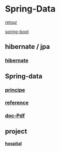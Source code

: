 # Spring-Data

[retour](../index-spring.md)

[spring-boot](../spring-boot/spb-index.md)

## hibernate / jpa

### [hibernate](../../hibernate/index.md)

## Spring-data

### [principe](./spring-data-principe.md)

### <a href="https://docs.spring.io/spring-data/jpa/docs/1.7.1.RELEASE/reference/html/#jpa.query-methods.at-query">reference</a>

### <a href="./Formation%20Spring%20Data-2017.pdf" target="_blank">doc-Pdf</a>

## project

#### [hospital](./jpa/mapping-assocation.md)
